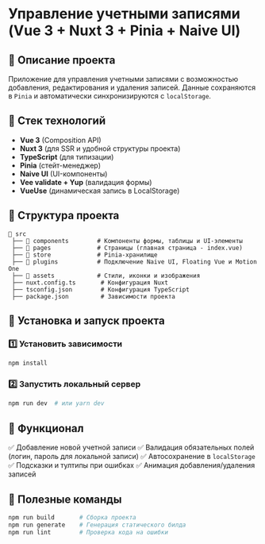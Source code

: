 # Управление учетными записями (Vue 3 + Nuxt 3 + Pinia + Naive UI)

## 📌 Описание проекта
Приложение для управления учетными записями с возможностью добавления, редактирования и удаления записей. Данные сохраняются в `Pinia` и автоматически синхронизируются с `localStorage`.

## 🚀 Стек технологий
- **Vue 3** (Composition API)
- **Nuxt 3** (для SSR и удобной структуры проекта)
- **TypeScript** (для типизации)
- **Pinia** (стейт-менеджер)
- **Naive UI** (UI-компоненты)
- **Vee validate + Yup** (валидация формы)
- **VueUse** (динамическая запись в LocalStorage)

## 📂 Структура проекта
```
📁 src
 ├── 📁 components        # Компоненты формы, таблицы и UI-элементы
 ├── 📁 pages             # Страницы (главная страница - index.vue)
 ├── 📁 store             # Pinia-хранилище
 ├── 📁 plugins           # Подключение Naive UI, Floating Vue и Motion One
 ├── 📁 assets            # Стили, иконки и изображения
 ├── nuxt.config.ts       # Конфигурация Nuxt
 ├── tsconfig.json        # Конфигурация TypeScript
 ├── package.json         # Зависимости проекта
```

## 🔧 Установка и запуск проекта

### 1️⃣ Установить зависимости
```sh
npm install  
```

### 2️⃣ Запустить локальный сервер
```sh
npm run dev  # или yarn dev
```

## 🎨 Функционал
✅ Добавление новой учетной записи
✅ Валидация обязательных полей (логин, пароль для локальной записи)
✅ Автосохранение в `localStorage`
✅ Подсказки и тултипы при ошибках
✅ Анимация добавления/удаления записей

## 🔗 Полезные команды
```sh
npm run build       # Сборка проекта
npm run generate    # Генерация статического билда
npm run lint        # Проверка кода на ошибки
```

